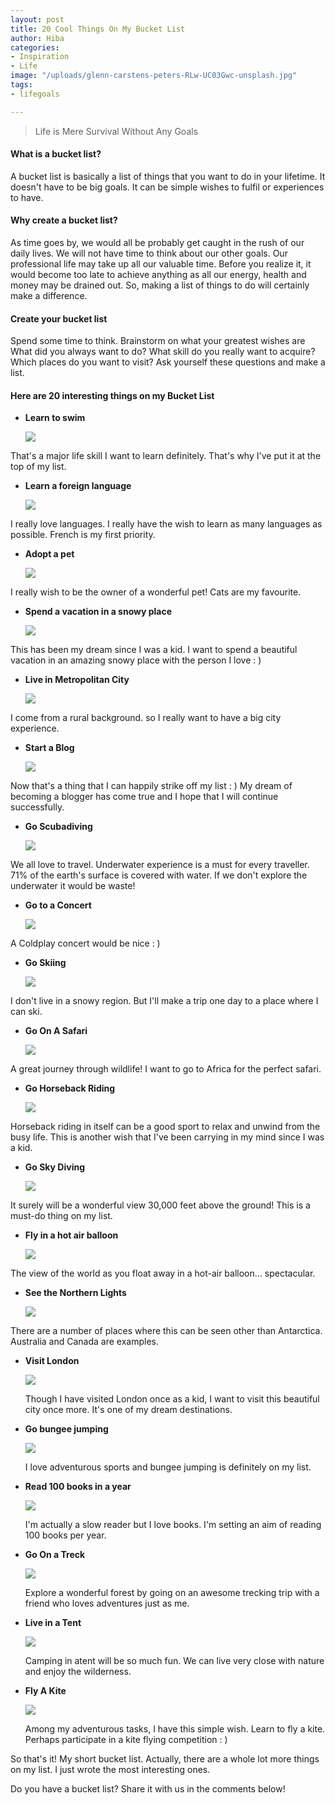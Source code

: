 ```yaml
---
layout: post
title: 20 Cool Things On My Bucket List
author: Hiba
categories:
- Inspiration
- Life
image: "/uploads/glenn-carstens-peters-RLw-UC03Gwc-unsplash.jpg"
tags:
- lifegoals

---
```

> Life is Mere Survival Without Any Goals

#### What is a bucket list?

A bucket list is basically a list of things that you want to do in your lifetime. It doesn't have to be big goals. It can be simple wishes to fulfil or experiences to have.

#### Why create a bucket list?

As time goes by, we would all be probably get caught in the rush of our daily lives. We will not have time to think about our other goals. Our professional life may take up all our valuable time. Before you realize it, it would become too late to achieve anything as all our energy, health and money may be drained out. So, making a list of things to do will certainly make a difference.

#### Create your bucket list

Spend some time to think. Brainstorm on what your greatest wishes are What did you always want to do? What skill do you really want to acquire? Which places do you want to visit? Ask yourself these questions and make a list.

#### Here are 20 interesting things on my Bucket List

* **Learn to swim**

  ![](/uploads/efe-kurnaz-i9QWgoRAdxI-unsplash.jpg)

That's a major life skill I want to learn definitely. That's why I've put it at the top of my list.

* **Learn a foreign language**

  ![](/uploads/helloquence-OQMZwNd3ThU-unsplash.jpg)

I really love languages. I really have the wish to learn as many languages as possible. French is my first priority.

* **Adopt a pet**

  ![](/uploads/IMG_20200405_220828.jpg)

I really wish to be the owner of a wonderful pet! Cats are my favourite.

* **Spend a vacation in a snowy place**

  ![](/uploads/fabian-mardi-kVKz9qnJC-k-unsplash.jpg)

This has been my dream since I was a kid. I want to spend a beautiful vacation in an amazing snowy place with the person I love : )

* **Live in Metropolitan City**

  ![](/uploads/pedro-lastra-Nyvq2juw4_o-unsplash.jpg)

I come from a rural background. so I really want to have a big city experience.

* **Start a Blog**

  ![](/uploads/christin-hume-hBuwVLcYTnA-unsplash.jpg)

Now that's a thing that I can happily strike off my list : ) My dream of becoming a blogger has come true and I hope that I will continue successfully.

* **Go Scubadiving**

  ![](/uploads/jason-dean-chamberlain-Fgz-BTUrBe0-unsplash.jpg)

We all love to travel. Underwater experience is a must for every traveller. 71% of the earth's surface is covered with water. If we don't explore the underwater it would be waste!

* **Go to a Concert**

  ![](/uploads/pien-muller-Fh-Q-xfdh_o-unsplash.jpg)

A Coldplay concert would be nice : )

* **Go Skiing**

  ![](/uploads/ben-koorengevel-QtyErb_h4PU-unsplash.jpg)

I don't live in a snowy region. But I'll make a trip one day to a place where I can ski.

* **Go On A Safari**

  ![](/uploads/sutirta-budiman-Jgiv1rSIpVM-unsplash.jpg)

A great journey through wildlife! I want to go to Africa for the perfect safari.

* **Go Horseback Riding**

  ![](/uploads/lily-banse-vLrlxsNKE3Y-unsplash.jpg)

Horseback riding in itself can be a good sport to relax and unwind from the busy life. This is another wish that I've been carrying in my mind since I was a kid.

* **Go Sky Diving**

  ![](/uploads/kamil-pietrzak-G0FsO2Ca8nQ-unsplash.jpg)

It surely will be a wonderful view 30,000 feet above the ground! This is a must-do thing on my list.

* **Fly in a hot air balloon**

  ![](/uploads/hosea-georgeson-_8k7ZPFS4q8-unsplash.jpg)

The view of the world as you float away in a hot-air balloon… spectacular.

* **See the Northern Lights**

  ![](/uploads/serey-kim-vUePu7hAYAQ-unsplash.jpg)

There are a number of places where this can be seen other than Antarctica. Australia and Canada are examples.

* **Visit London**

  ![](/uploads/ugur-akdemir-HbYnglDQmuo-unsplash.jpg)

  Though I have visited London once as a kid, I want to visit this beautiful city once more. It's one of my dream destinations.
* **Go bungee jumping**

  ![](/uploads/jeffrey-grospe-r195-uoQ_t4-unsplash.jpg)

  I love adventurous sports and bungee jumping is definitely on my list.
* **Read 100 books in a year**

  ![](/uploads/ed-robertson-eeSdJfLfx1A-unsplash.jpg)

  I'm actually a slow reader but I love books. I'm setting an aim of reading 100 books per year.
* **Go On a Treck**

  ![](/uploads/michal-parzuchowski-VypuI7IQ6I8-unsplash.jpg)

  Explore a wonderful forest by going on an awesome trecking trip with a friend who loves adventures just as me.
* **Live in a Tent**

  ![](/uploads/josh-hild-8f_VQ3EFbTg-unsplash.jpg)

  Camping in atent will be so much fun. We can live very close with nature and enjoy the wilderness.
* **Fly A Kite**

  ![](/uploads/daniel-reyes--F5sMXgMy_w-unsplash.jpg)

  Among my adventurous tasks, I have this simple wish. Learn to fly a kite. Perhaps participate in a kite flying competition : )

So that's it! My short bucket list. Actually, there are a whole lot more things on my list. I just wrote the most interesting ones.

Do you have a bucket list? Share it with us in the comments below!